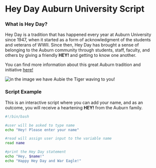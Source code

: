# Hey Day Auburn University Script

### What is Hey Day?

Hey Day is a tradition that has happened every year at Auburn University since 1947, when it started as a form of acknowledgment of the students and veterans of WWII. Since then, Hey Day has brought a sense of belonging to the Auburn community through students, staff, faculty, and others by giving a friendly **HEY!** and getting to know one another.

You can find more information about this great Auburn tradition and initiative [here!](https://sga.auburn.edu/hey-day/)

![in the image we have Aubie the Tiger waving to you!](https://sga.auburn.edu/wp-content/uploads/2024/10/20231018_Hey-Day_EOE_9422-1536x1024.jpg)

### Script Example

This is an interactive script where you can add your name, and as an outcome, you will receive a heartening **HEY!** from the Auburn family.

```bash
#!/bin/bash

#user will be asked to type name
echo "Hey! Please enter your name"

#read will assign user input to the variable name
read name 

#print the Hey Day statement 
echo "Hey, $name!"
echo "Happy Hey Day and War Eagle!"
```
